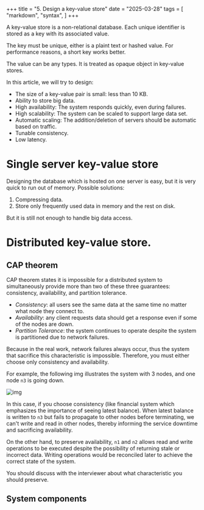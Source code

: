 +++
title = "5. Design a key-value store"
date = "2025-03-28"
tags = [
    "markdown",
    "syntax",
]
+++

A key-value store is a non-relational database. Each unique identifier is stored as a key with its associated value.

The key must be unique, either is a plaint text or hashed value. For performance reasons, a short key works better.

The value can be any types. It is treated as opaque object in key-value stores.

In this article, we will try to design:
+ The size of a key-value pair is small: less than 10 KB.
+ Ability to store big data.
+ High availability: The system responds quickly, even during failures.
+ High scalability: The system can be scaled to support large data set.
+ Automatic scaling: The addition/deletion of servers should be automatic based on traffic.
+ Tunable consistency.
+ Low latency.

# Single server key-value store
Designing the database which is hosted on one server is easy, but it is very quick to run out of memory. Possible solutions:
1. Compressing data.
2. Store only frequently used data in memory and the rest on disk.

But it is still not enough to handle big data access.

# Distributed key-value store.

## CAP theorem
CAP theorem states it is impossible for a distributed system to simultaneously provide more than two of these three 
guarantees: consistency, availability, and partition tolerance.

+ *Consistency*: all users see the same data at the same time no matter what node they connect to.
+ *Availability*: any client requests data should get a response even if some of the nodes are down.
+ *Partition Tolerance*: the system continues to operate despite the system is partitioned due to network failures.

Because in the real work, network failures always occur, thus the system that sacrifice this characteristic is impossible. Therefore, you
must either choose only consistency and availability.

For example, the following img illustrates the system with 3 nodes, and one node `n3` is going down.

![img](/my_site/cao.png)

In this case, if you choose consistency (like financial system which emphasizes the importance of seeing latest balance). When latest 
balance is written to `n3` but fails to propagate to other nodes before terminating, we can't write and read in other nodes, thereby
informing the service downtime and sacrificing availability.

On the other hand, to preserve availability, `n1` and `n2` allows read and write operations to be executed despite the possibility of
returning stale or incorrect data. Writing operations would be reconciled later to achieve the correct state of the system.

You should discuss with the interviewer about what characteristic you should preserve.

## System components


